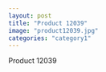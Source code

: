 ```yaml
---
layout: post
title: "Product 12039"
image: "product12039.jpg"
categories: "category1"
---
```

Product 12039
